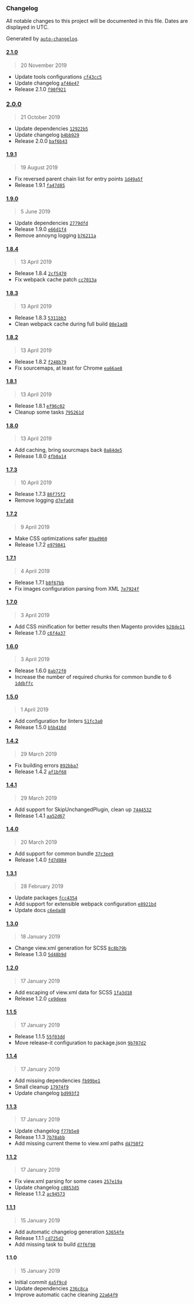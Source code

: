 ### Changelog

All notable changes to this project will be documented in this file. Dates are displayed in UTC.

Generated by [`auto-changelog`](https://github.com/CookPete/auto-changelog).

#### [2.1.0](https://gitlab.creativestyle.pl/m2c/magesuite-frontend-builder/compare/2.0.0...2.1.0)

> 20 November 2019

- Update tools configurations [`cf43cc5`](https://gitlab.creativestyle.pl/m2c/magesuite-frontend-builder/commit/cf43cc59e8f7ce83a4403555f74d2a80e1df4fa3)
- Update changelog [`af46e47`](https://gitlab.creativestyle.pl/m2c/magesuite-frontend-builder/commit/af46e47a7bf161ba714fb2d802479013cd3b4983)
- Release 2.1.0 [`f90f921`](https://gitlab.creativestyle.pl/m2c/magesuite-frontend-builder/commit/f90f921a5dc12ac3a51c980fde2e606058072c42)

### [2.0.0](https://gitlab.creativestyle.pl/m2c/magesuite-frontend-builder/compare/1.9.1...2.0.0)

> 21 October 2019

- Update dependencies [`12922b5`](https://gitlab.creativestyle.pl/m2c/magesuite-frontend-builder/commit/12922b5796d162216ad63dfa1ecdad024b379e3f)
- Update changelog [`b4bb929`](https://gitlab.creativestyle.pl/m2c/magesuite-frontend-builder/commit/b4bb9296bdc1a76df98cb2e437e72164d80f9b84)
- Release 2.0.0 [`baf6b43`](https://gitlab.creativestyle.pl/m2c/magesuite-frontend-builder/commit/baf6b43e6bfa763cbd8a2da45098dd3810131ad4)

#### [1.9.1](https://gitlab.creativestyle.pl/m2c/magesuite-frontend-builder/compare/1.9.0...1.9.1)

> 19 August 2019

- Fix reversed parent chain list for entry points [`1d49a5f`](https://gitlab.creativestyle.pl/m2c/magesuite-frontend-builder/commit/1d49a5f2cfe59d4118bdc6341e1772c0f7bd8d81)
- Release 1.9.1 [`fa47d85`](https://gitlab.creativestyle.pl/m2c/magesuite-frontend-builder/commit/fa47d855b79a9b5b2c03ad5b270121c973b60794)

#### [1.9.0](https://gitlab.creativestyle.pl/m2c/magesuite-frontend-builder/compare/1.8.4...1.9.0)

> 5 June 2019

- Update dependencies [`2779dfd`](https://gitlab.creativestyle.pl/m2c/magesuite-frontend-builder/commit/2779dfdfbeca08f6ad17dad622ffac0c38c39806)
- Release 1.9.0 [`e66d1f4`](https://gitlab.creativestyle.pl/m2c/magesuite-frontend-builder/commit/e66d1f458b5ea634953c510bb8b45b00bca78d57)
- Remove annoyng logging [`b76211a`](https://gitlab.creativestyle.pl/m2c/magesuite-frontend-builder/commit/b76211a16a08514b62eb93527654a72248162705)

#### [1.8.4](https://gitlab.creativestyle.pl/m2c/magesuite-frontend-builder/compare/1.8.3...1.8.4)

> 13 April 2019

- Release 1.8.4 [`2cf5470`](https://gitlab.creativestyle.pl/m2c/magesuite-frontend-builder/commit/2cf5470fea59952c578263169df57bf20347ec0a)
- Fix webpack cache patch [`cc7013a`](https://gitlab.creativestyle.pl/m2c/magesuite-frontend-builder/commit/cc7013a8cf99c85c63ae9bb5f0f8255934715b8e)

#### [1.8.3](https://gitlab.creativestyle.pl/m2c/magesuite-frontend-builder/compare/1.8.2...1.8.3)

> 13 April 2019

- Release 1.8.3 [`5311bb3`](https://gitlab.creativestyle.pl/m2c/magesuite-frontend-builder/commit/5311bb329dd8a8b2f0c2a4719eadc5fa3d818043)
- Clean webpack cache during full build [`08e1ad8`](https://gitlab.creativestyle.pl/m2c/magesuite-frontend-builder/commit/08e1ad82dd358cf6e0a587fbe6f88143f11a391e)

#### [1.8.2](https://gitlab.creativestyle.pl/m2c/magesuite-frontend-builder/compare/1.8.1...1.8.2)

> 13 April 2019

- Release 1.8.2 [`f248b79`](https://gitlab.creativestyle.pl/m2c/magesuite-frontend-builder/commit/f248b795e41498b676de55408e306030b926aeef)
- Fix sourcemaps, at least for Chrome [`ea66ae8`](https://gitlab.creativestyle.pl/m2c/magesuite-frontend-builder/commit/ea66ae85c939b2018268b982a8f0afac2b343b45)

#### [1.8.1](https://gitlab.creativestyle.pl/m2c/magesuite-frontend-builder/compare/1.8.0...1.8.1)

> 13 April 2019

- Release 1.8.1 [`ef96c02`](https://gitlab.creativestyle.pl/m2c/magesuite-frontend-builder/commit/ef96c02573358ae1779eec103a680656815e5f6a)
- Cleanup some tasks [`795261d`](https://gitlab.creativestyle.pl/m2c/magesuite-frontend-builder/commit/795261d80fa550b9cccfe00d9b67f5fdef7003d1)

#### [1.8.0](https://gitlab.creativestyle.pl/m2c/magesuite-frontend-builder/compare/1.7.3...1.8.0)

> 13 April 2019

- Add caching, bring sourcmaps back [`0a84de5`](https://gitlab.creativestyle.pl/m2c/magesuite-frontend-builder/commit/0a84de5ae3ce023560bec5a9e32b313d6cff29ab)
- Release 1.8.0 [`4fb0a14`](https://gitlab.creativestyle.pl/m2c/magesuite-frontend-builder/commit/4fb0a14870ae893719397e4dd6e7fd5a87b8d860)

#### [1.7.3](https://gitlab.creativestyle.pl/m2c/magesuite-frontend-builder/compare/1.7.2...1.7.3)

> 10 April 2019

- Release 1.7.3 [`86f75f2`](https://gitlab.creativestyle.pl/m2c/magesuite-frontend-builder/commit/86f75f2bc83da0b92c778b2937b169ae260cafe6)
- Remove logging [`d7efa68`](https://gitlab.creativestyle.pl/m2c/magesuite-frontend-builder/commit/d7efa68026ecf7eb808fed932cadb7dac40b43f6)

#### [1.7.2](https://gitlab.creativestyle.pl/m2c/magesuite-frontend-builder/compare/1.7.1...1.7.2)

> 9 April 2019

- Make CSS optimizations safer [`89ad960`](https://gitlab.creativestyle.pl/m2c/magesuite-frontend-builder/commit/89ad96019cf8553fd7bb3da49d8a0703d031bf82)
- Release 1.7.2 [`e979841`](https://gitlab.creativestyle.pl/m2c/magesuite-frontend-builder/commit/e979841a4e09f13f9a48cb0e4a04dafcca58486d)

#### [1.7.1](https://gitlab.creativestyle.pl/m2c/magesuite-frontend-builder/compare/1.7.0...1.7.1)

> 4 April 2019

- Release 1.7.1 [`b8f67bb`](https://gitlab.creativestyle.pl/m2c/magesuite-frontend-builder/commit/b8f67bb9b0644236f69a2ec6e2bbcb3f5816282c)
- Fix images configuration parsing from XML [`7e7924f`](https://gitlab.creativestyle.pl/m2c/magesuite-frontend-builder/commit/7e7924f95917e2a916ef993f3c8ef54c97976e1a)

#### [1.7.0](https://gitlab.creativestyle.pl/m2c/magesuite-frontend-builder/compare/1.6.0...1.7.0)

> 3 April 2019

- Add CSS minification for better results then Magento provides [`b28de11`](https://gitlab.creativestyle.pl/m2c/magesuite-frontend-builder/commit/b28de11fa36c44afbfbcddf62a409233c5da6643)
- Release 1.7.0 [`c6f4a37`](https://gitlab.creativestyle.pl/m2c/magesuite-frontend-builder/commit/c6f4a37f60b603da068fe5bfbe26c44cdaa7a7e5)

#### [1.6.0](https://gitlab.creativestyle.pl/m2c/magesuite-frontend-builder/compare/1.5.0...1.6.0)

> 3 April 2019

- Release 1.6.0 [`8ab72f0`](https://gitlab.creativestyle.pl/m2c/magesuite-frontend-builder/commit/8ab72f0ae65f6f526ef6b98b5b67a41e3cc2a5f2)
- Increase the number of required chunks for common bundle to 6 [`1ddbffc`](https://gitlab.creativestyle.pl/m2c/magesuite-frontend-builder/commit/1ddbffc2c2de3dcfd3cc1d95d2bbf2c1aaff2c72)

#### [1.5.0](https://gitlab.creativestyle.pl/m2c/magesuite-frontend-builder/compare/1.4.2...1.5.0)

> 1 April 2019

- Add configuration for linters [`51fc3a0`](https://gitlab.creativestyle.pl/m2c/magesuite-frontend-builder/commit/51fc3a0d373b5656bb647de8136d6dcfe0e3a84e)
- Release 1.5.0 [`b5b416d`](https://gitlab.creativestyle.pl/m2c/magesuite-frontend-builder/commit/b5b416d0cd181dbad763e2da09bbd5c0541d26e0)

#### [1.4.2](https://gitlab.creativestyle.pl/m2c/magesuite-frontend-builder/compare/1.4.1...1.4.2)

> 29 March 2019

- Fix building errors [`892bba7`](https://gitlab.creativestyle.pl/m2c/magesuite-frontend-builder/commit/892bba71cd1fbeea8180e78dce60210385691a8a)
- Release 1.4.2 [`af1bf68`](https://gitlab.creativestyle.pl/m2c/magesuite-frontend-builder/commit/af1bf68b3a5db62950e1e83003fda3b634c50464)

#### [1.4.1](https://gitlab.creativestyle.pl/m2c/magesuite-frontend-builder/compare/1.4.0...1.4.1)

> 29 March 2019

- Add support for SkipUnchangedPlugin, clean up [`7444532`](https://gitlab.creativestyle.pl/m2c/magesuite-frontend-builder/commit/74445321aaef0de6eab9f7415b636cf69c54efea)
- Release 1.4.1 [`aa52d67`](https://gitlab.creativestyle.pl/m2c/magesuite-frontend-builder/commit/aa52d675e1d9438217088d38d95dc5397a2d1496)

#### [1.4.0](https://gitlab.creativestyle.pl/m2c/magesuite-frontend-builder/compare/1.3.1...1.4.0)

> 20 March 2019

- Add support for common bundle [`37c3ee9`](https://gitlab.creativestyle.pl/m2c/magesuite-frontend-builder/commit/37c3ee9f0073b964a05323d3afaef159e8c0b2b0)
- Release 1.4.0 [`fd7d884`](https://gitlab.creativestyle.pl/m2c/magesuite-frontend-builder/commit/fd7d8849acd2fcc27e16c95969b2f37d2c5e5672)

#### [1.3.1](https://gitlab.creativestyle.pl/m2c/magesuite-frontend-builder/compare/1.3.0...1.3.1)

> 28 February 2019

- Update packages [`fcc4354`](https://gitlab.creativestyle.pl/m2c/magesuite-frontend-builder/commit/fcc4354f082fafe1eeb48960a5f806107dad9f34)
- Add support for extensible webpack configuration [`e8921bd`](https://gitlab.creativestyle.pl/m2c/magesuite-frontend-builder/commit/e8921bdb016f36d5c24d6c684c8ef37bbcf2f524)
- Update docs [`c6edad8`](https://gitlab.creativestyle.pl/m2c/magesuite-frontend-builder/commit/c6edad83c5d007961e9bd8cb69b971562e719eaf)

#### [1.3.0](https://gitlab.creativestyle.pl/m2c/magesuite-frontend-builder/compare/1.2.0...1.3.0)

> 18 January 2019

- Change view.xml generation for SCSS [`8c8b79b`](https://gitlab.creativestyle.pl/m2c/magesuite-frontend-builder/commit/8c8b79b4ff875baf44f99db9beed6b2a27c72d2e)
- Release 1.3.0 [`5d48b9d`](https://gitlab.creativestyle.pl/m2c/magesuite-frontend-builder/commit/5d48b9de61fbe629aa42ff239b307619f0ac716d)

#### [1.2.0](https://gitlab.creativestyle.pl/m2c/magesuite-frontend-builder/compare/1.1.5...1.2.0)

> 17 January 2019

- Add escaping of view.xml data for SCSS [`1fa3d10`](https://gitlab.creativestyle.pl/m2c/magesuite-frontend-builder/commit/1fa3d1058224116bda6421cd14a809d1c0f4b353)
- Release 1.2.0 [`ce9deee`](https://gitlab.creativestyle.pl/m2c/magesuite-frontend-builder/commit/ce9deee2830bd85d09d7635983e0171424ab0d59)

#### [1.1.5](https://gitlab.creativestyle.pl/m2c/magesuite-frontend-builder/compare/1.1.4...1.1.5)

> 17 January 2019

- Release 1.1.5 [`55f03dd`](https://gitlab.creativestyle.pl/m2c/magesuite-frontend-builder/commit/55f03dd6cf3715b11a89bc2aeeb37d27a5f798a9)
- Move release-it configuration to package.json [`9b707d2`](https://gitlab.creativestyle.pl/m2c/magesuite-frontend-builder/commit/9b707d247821ece205201fcc3bfa83dae5cff30d)

#### [1.1.4](https://gitlab.creativestyle.pl/m2c/magesuite-frontend-builder/compare/1.1.3...1.1.4)

> 17 January 2019

- Add missing dependencies [`fb99be1`](https://gitlab.creativestyle.pl/m2c/magesuite-frontend-builder/commit/fb99be13d8439818d55bacc73f9e1a8fb1ab5e06)
- Small cleanup [`17974f9`](https://gitlab.creativestyle.pl/m2c/magesuite-frontend-builder/commit/17974f9480c6503486ac6c1af91bff23024b96bf)
- Update changelog [`bd993f3`](https://gitlab.creativestyle.pl/m2c/magesuite-frontend-builder/commit/bd993f3f61ab1f80dd4be599da5708dfaa2bf868)

#### [1.1.3](https://gitlab.creativestyle.pl/m2c/magesuite-frontend-builder/compare/1.1.2...1.1.3)

> 17 January 2019

- Update changelog [`f77b5e8`](https://gitlab.creativestyle.pl/m2c/magesuite-frontend-builder/commit/f77b5e815e1241ac916d01985918487852779db6)
- Release 1.1.3 [`7b78abb`](https://gitlab.creativestyle.pl/m2c/magesuite-frontend-builder/commit/7b78abb5151c14c23397cf7e3093c93f9a4e502e)
- Add missing current theme to view.xml paths [`d4750f2`](https://gitlab.creativestyle.pl/m2c/magesuite-frontend-builder/commit/d4750f23ebd4c4fd13a10329794b6fb76a6877a8)

#### [1.1.2](https://gitlab.creativestyle.pl/m2c/magesuite-frontend-builder/compare/1.1.1...1.1.2)

> 17 January 2019

- Fix view.xml parsing for some cases [`257e19a`](https://gitlab.creativestyle.pl/m2c/magesuite-frontend-builder/commit/257e19af573b42bd620d0d4310b1efea149ec5a6)
- Update changelog [`c0853d5`](https://gitlab.creativestyle.pl/m2c/magesuite-frontend-builder/commit/c0853d5d380bd618671e8184d28cbaaffff2aac5)
- Release 1.1.2 [`ac94573`](https://gitlab.creativestyle.pl/m2c/magesuite-frontend-builder/commit/ac94573c515f0e43f64b0b158b1bd7f950d12675)

#### [1.1.1](https://gitlab.creativestyle.pl/m2c/magesuite-frontend-builder/compare/1.1.0...1.1.1)

> 15 January 2019

- Add automatic changelog generation [`53654fe`](https://gitlab.creativestyle.pl/m2c/magesuite-frontend-builder/commit/53654fe92b043d60114b1bb20d55df254d3c09e7)
- Release 1.1.1 [`cd725d2`](https://gitlab.creativestyle.pl/m2c/magesuite-frontend-builder/commit/cd725d207a8ffaa244670cd966af1e62ac2650aa)
- Add missing task to build [`d7f6f98`](https://gitlab.creativestyle.pl/m2c/magesuite-frontend-builder/commit/d7f6f989c85c9808abf33e0fb86a98862fa2f780)

#### 1.1.0

> 15 January 2019

- Initial commit [`4a5f9cd`](https://gitlab.creativestyle.pl/m2c/magesuite-frontend-builder/commit/4a5f9cd27028af8577b9c496c6a30383bb08a38f)
- Update dependencies [`236c8ca`](https://gitlab.creativestyle.pl/m2c/magesuite-frontend-builder/commit/236c8ca6195c90b244b2f4a5b959f9a865af9233)
- Improve automatic cache cleaning [`22a64f9`](https://gitlab.creativestyle.pl/m2c/magesuite-frontend-builder/commit/22a64f9c612bd117e973287850fd24e8df2057ef)
